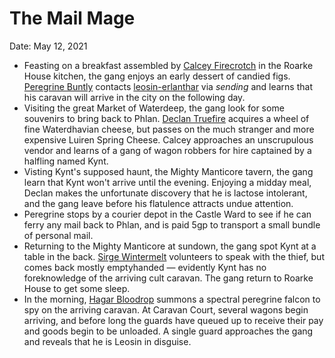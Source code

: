 # The Mail Mage

Date: May 12, 2021

- Feasting on a breakfast assembled by [Calcey Firecrotch](../Characters/Calcey%20Firecrotch/%21index.md) in the Roarke House kitchen, the gang enjoys an early dessert of candied figs. [Peregrine Buntly](../Characters/Peregrine%20Buntly/%21index.md) contacts [leosin-erlanthar](../../npcs/leosin-erlanthar.md) via *sending* and learns that his caravan will arrive in the city on the following day.
- Visiting the great Market of Waterdeep, the gang look for some souvenirs to bring back to Phlan. [Declan Truefire](../Characters/Declan%20Truefire/%21index.md) acquires a wheel of fine Waterdhavian cheese, but passes on the much stranger and more expensive Luiren Spring Cheese. Calcey approaches an unscrupulous vendor and learns of a gang of wagon robbers for hire captained by a halfling named Kynt.
- Visting Kynt's supposed haunt, the Mighty Manticore tavern, the gang learn that Kynt won't arrive until the evening. Enjoying a midday meal, Declan makes the unfortunate discovery that he is lactose intolerant, and the gang leave before his flatulence attracts undue attention.
- Peregrine stops by a courier depot in the Castle Ward to see if he can ferry any mail back to Phlan, and is paid 5gp to transport a small bundle of personal mail.
- Returning to the Mighty Manticore at sundown, the gang spot Kynt at a table in the back. [Sirge Wintermelt](../Characters/Sirge%20Wintermelt/%21index.md) volunteers to speak with the thief, but comes back mostly emptyhanded — evidently Kynt has no foreknowledge of the arriving cult caravan. The gang return to Roarke House to get some sleep.
- In the morning, [Hagar Bloodrop](../Characters/Hagar%20Bloodrop/%21index.md) summons a spectral peregrine falcon to spy on the arriving caravan. At Caravan Court, several wagons begin arriving, and before long the guards have queued up to receive their pay and goods begin to be unloaded. A single guard approaches the gang and reveals that he is Leosin in disguise.